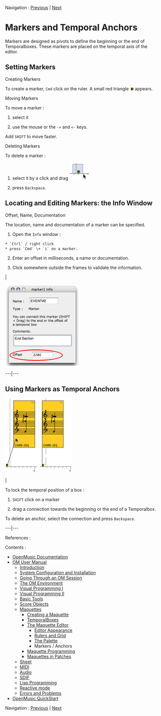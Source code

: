 Navigation : [Previous](player "page précédente\(The Palette\)") |
[Next](Programming%20Maquette "Next\(Maquette
Programming\)")


# Markers and Temporal Anchors

Markers are designed as pivots to define the beginning or the end of
Temporalboxes. These markers are placed on the temporal axis of the editor.

## Setting Markers

Creating Markers

To create a marker, `Cmd` click on the ruler. A small red triangle
![](../res/marker_icon.png) appears.

Moving Markers

To move a marker :

  1. select it

  2. use the mouse or the `->` and `<-` keys.

Add `SHIFT` to move faster.

Deleting Markers

To delete a marker :

  1. select it by a click and drag ![](../res/selectmarker_icon.png)

  2. press `Backspace`.

## Locating and Editing Markers: the Info Window

Offset, Name, Documentation

The location, name and documentation of a marker can be specified.

  1. Open the `Info` window :

    * `Ctrl` / right click
    * press `Cmd` \+ `i` on a marker.
  2. Enter an offset in milliseconds, a name or documentation.

  3. Click somewhere outside the frames to validate the information. 

|

![](../res/marker.png)  
  
---|---  
  
## Using Markers as Temporal Anchors

![](../res/anchor.png)

|

To lock the temporal position of a box :

  1. `SHIFT` click on a marker 

  2. drag a connection towards the beginning or the end of a Temporalbox. 

To delete an anchor, select the connection and press `Backspace`.  
  
---|---  
  
References :

Contents :

  * [OpenMusic Documentation](OM-Documentation)
  * [OM User Manual](OM-User-Manual)
    * [Introduction](00-Contents)
    * [System Configuration and Installation](Installation)
    * [Going Through an OM Session](Goingthrough)
    * [The OM Environment](Environment)
    * [Visual Programming I](BasicVisualProgramming)
    * [Visual Programming II](AdvancedVisualProgramming)
    * [Basic Tools](BasicObjects)
    * [Score Objects](ScoreObjects)
    * [Maquettes](Maquettes)
      * [Creating a Maquette](Maquette)
      * [TemporalBoxes](TemporalBoxes)
      * [The Maquette Editor](Editor)
        * [Editor Appearance](EditorAppearance)
        * [Rulers and Grid](Grid%20and%20Rulers)
        * [The Palette](player)
        * Markers / Anchors
      * [Maquette Programming](Programming%20Maquette)
      * [Maquettes in Patches](Maquettes%20in%20Patches)
    * [Sheet](Sheet)
    * [MIDI](MIDI)
    * [Audio](Audio)
    * [SDIF](SDIF)
    * [Lisp Programming](Lisp)
    * [Reactive mode](Reactive)
    * [Errors and Problems](errors)
  * [OpenMusic QuickStart](QuickStart-Chapters)

Navigation : [Previous](player "page précédente\(The Palette\)") |
[Next](Programming%20Maquette "Next\(Maquette
Programming\)")

